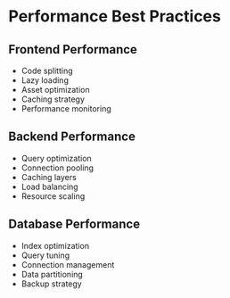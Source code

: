# Performance Best Practices

## Frontend Performance
- Code splitting
- Lazy loading
- Asset optimization
- Caching strategy
- Performance monitoring

## Backend Performance
- Query optimization
- Connection pooling
- Caching layers
- Load balancing
- Resource scaling

## Database Performance
- Index optimization
- Query tuning
- Connection management
- Data partitioning
- Backup strategy
